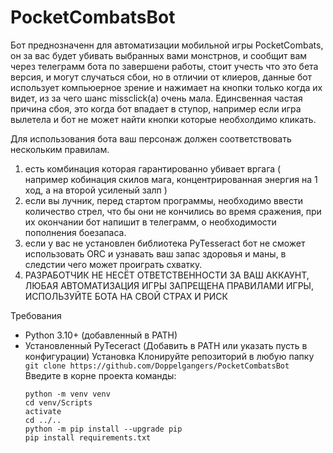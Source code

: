 # PocketCombatsBot
Бот преднозначенн для автоматизации мобильной игры PocketCombats, он за вас будет убивать выбранных вами монстрнов, и сообщит вам через телеграмм бота по завершени работы, стоит учесть что это бета версия, и могут случаться сбои, но в отличии от клиеров, данные бот использует компьюерное зрение и нажимает на кнопки только когда их видет, из за чего шанс missclick(а) очень мала. Единсвенная частая причина сбоя, это когда бот впадает в ступор, например если игра вылетела и бот не может найти кнопки которые необхолдимо кликать.

Для использования бота ваш персонаж должен соответствовать нескольким правилам.
1) есть комбинация которая гарантированно убивает вргага ( например кобинация скилов мага, концентрированная энергия на 1 ход, а на второй усиленый залп )
2) если вы лучник, перед стартом программы, необходимо ввести количество стрел, что бы они не кончились во время сражения, при их окончании бот напишит в телеграмм, о необходимости пополнения боезапаса.
3) если у вас не установлен библиотека PyTesseract бот не сможет использовать ORC и узнавать ваш запас здоровья и маны, в следстии чего может проиграть схватку.
4) РАЗРАБОТЧИК НЕ НЕСЁТ ОТВЕТСТВЕННОСТИ ЗА ВАШ АККАУНТ, ЛЮБАЯ АВТОМАТИЗАЦИЯ ИГРЫ ЗАПРЕЩЕНА ПРАВИЛАМИ ИГРЫ, ИСПОЛЬЗУЙТЕ БОТА НА СВОЙ СТРАХ И РИСК

Требования 
- Python 3.10+ (добавленный в PATH)
- Установленный PyTeceract (Добавить в PATH или указать пусть в конфигурации)
Установка
Клонируйте репозиторий в любую папку `git clone https://github.com/Doppelgangers/PocketCombatsBot`
Введите в корне проекта команды:
    ```
   python -m venv venv
   cd venv/Scripts
   activate
   cd ../..
   python -m pip install --upgrade pip
   pip install requirements.txt
  ```
